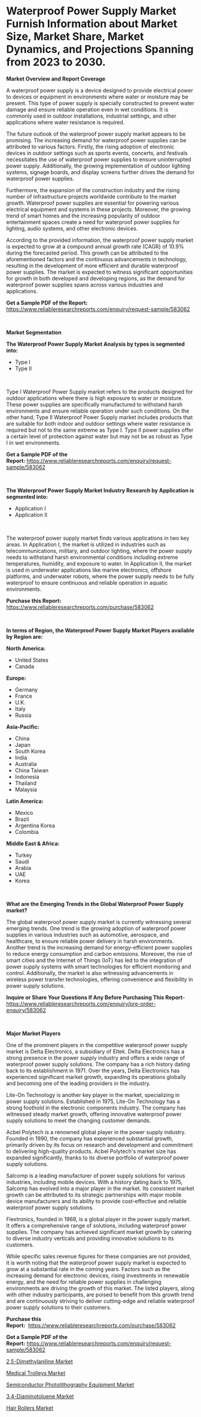 <p><h1>Waterproof Power Supply Market Furnish Information about Market Size, Market Share, Market Dynamics, and Projections Spanning from 2023 to 2030.</h1></p><p><strong>Market Overview and Report Coverage</strong></p>
<p><p>A waterproof power supply is a device designed to provide electrical power to devices or equipment in environments where water or moisture may be present. This type of power supply is specially constructed to prevent water damage and ensure reliable operation even in wet conditions. It is commonly used in outdoor installations, industrial settings, and other applications where water resistance is required.</p><p>The future outlook of the waterproof power supply market appears to be promising. The increasing demand for waterproof power supplies can be attributed to various factors. Firstly, the rising adoption of electronic devices in outdoor settings such as sports events, concerts, and festivals necessitates the use of waterproof power supplies to ensure uninterrupted power supply. Additionally, the growing implementation of outdoor lighting systems, signage boards, and display screens further drives the demand for waterproof power supplies.</p><p>Furthermore, the expansion of the construction industry and the rising number of infrastructure projects worldwide contribute to the market growth. Waterproof power supplies are essential for powering various electrical equipment and systems in these projects. Moreover, the growing trend of smart homes and the increasing popularity of outdoor entertainment spaces create a need for waterproof power supplies for lighting, audio systems, and other electronic devices.</p><p>According to the provided information, the waterproof power supply market is expected to grow at a compound annual growth rate (CAGR) of 10.9% during the forecasted period. This growth can be attributed to the aforementioned factors and the continuous advancements in technology, resulting in the development of more efficient and durable waterproof power supplies. The market is expected to witness significant opportunities for growth in both developed and developing regions, as the demand for waterproof power supplies spans across various industries and applications.</p></p>
<p><strong>Get a Sample PDF of the Report:</strong> <a href="https://www.reliableresearchreports.com/enquiry/request-sample/583062">https://www.reliableresearchreports.com/enquiry/request-sample/583062</a></p>
<p>&nbsp;</p>
<p><strong>Market Segmentation</strong></p>
<p><strong>The Waterproof Power Supply Market Analysis by types is segmented into:</strong></p>
<p><ul><li>Type I</li><li>Type II</li></ul></p>
<p>&nbsp;</p>
<p><p>Type I Waterproof Power Supply market refers to the products designed for outdoor applications where there is high exposure to water or moisture. These power supplies are specifically manufactured to withstand harsh environments and ensure reliable operation under such conditions. On the other hand, Type II Waterproof Power Supply market includes products that are suitable for both indoor and outdoor settings where water resistance is required but not to the same extreme as Type I. Type II power supplies offer a certain level of protection against water but may not be as robust as Type I in wet environments.</p></p>
<p><strong>Get a Sample PDF of the Report:</strong>&nbsp;<a href="https://www.reliableresearchreports.com/enquiry/request-sample/583062">https://www.reliableresearchreports.com/enquiry/request-sample/583062</a></p>
<p>&nbsp;</p>
<p><strong>The Waterproof Power Supply Market Industry Research by Application is segmented into:</strong></p>
<p><ul><li>Application I</li><li>Application II</li></ul></p>
<p>&nbsp;</p>
<p><p>The waterproof power supply market finds various applications in two key areas. In Application I, the market is utilized in industries such as telecommunications, military, and outdoor lighting, where the power supply needs to withstand harsh environmental conditions including extreme temperatures, humidity, and exposure to water. In Application II, the market is used in underwater applications like marine electronics, offshore platforms, and underwater robots, where the power supply needs to be fully waterproof to ensure continuous and reliable operation in aquatic environments.</p></p>
<p><strong>Purchase this Report:</strong>&nbsp; <a href="https://www.reliableresearchreports.com/purchase/583062">https://www.reliableresearchreports.com/purchase/583062</a></p>
<p>&nbsp;</p>
<p><strong>In terms of Region, the Waterproof Power Supply Market Players available by Region are:</strong></p>
<p>
    <p> <strong> North America: </strong>
        <ul>
            <li>United States</li>
            <li>Canada</li>
        </ul>
        </p> 
    <p> <strong> Europe: </strong>
        <ul>
            <li>Germany</li>
            <li>France</li>
            <li>U.K.</li>
            <li>Italy</li>
            <li>Russia</li>
        </ul>
        </p> 
    <p> <strong> Asia-Pacific: </strong>
        <ul>
            <li>China</li>
            <li>Japan</li>
            <li>South Korea</li>
            <li>India</li>
            <li>Australia</li>
            <li>China Taiwan</li>
            <li>Indonesia</li>
            <li>Thailand</li>
            <li>Malaysia</li>
        </ul>
        </p> 
    <p> <strong> Latin America: </strong>
        <ul>
            <li>Mexico</li>
            <li>Brazil</li>
            <li>Argentina Korea</li>
            <li>Colombia</li>
        </ul>
        </p> 
    <p> <strong> Middle East & Africa: </strong>
        <ul>
            <li>Turkey</li>
            <li>Saudi</li>
            <li>Arabia</li>
            <li>UAE</li>
            <li>Korea</li>
        </ul>
    </p>
    </p>
<p>&nbsp;</p>
<p><strong>What are the Emerging Trends in the Global Waterproof Power Supply market?</strong></p>
<p><p>The global waterproof power supply market is currently witnessing several emerging trends. One trend is the growing adoption of waterproof power supplies in various industries such as automotive, aerospace, and healthcare, to ensure reliable power delivery in harsh environments. Another trend is the increasing demand for energy-efficient power supplies to reduce energy consumption and carbon emissions. Moreover, the rise of smart cities and the Internet of Things (IoT) has led to the integration of power supply systems with smart technologies for efficient monitoring and control. Additionally, the market is also witnessing advancements in wireless power transfer technologies, offering convenience and flexibility in power supply solutions.</p></p>
<p><strong>Inquire or Share Your Questions If Any Before Purchasing This Report</strong>- <a href="https://www.reliableresearchreports.com/enquiry/pre-order-enquiry/583062">https://www.reliableresearchreports.com/enquiry/pre-order-enquiry/583062</a></p>
<p>&nbsp;</p>
<p><strong>Major Market Players</strong></p>
<p><p>One of the prominent players in the competitive waterproof power supply market is Delta Electronics, a subsidiary of Eltek. Delta Electronics has a strong presence in the power supply industry and offers a wide range of waterproof power supply solutions. The company has a rich history dating back to its establishment in 1971. Over the years, Delta Electronics has experienced significant market growth, expanding its operations globally and becoming one of the leading providers in the industry.</p><p>Lite-On Technology is another key player in the market, specializing in power supply solutions. Established in 1975, Lite-On Technology has a strong foothold in the electronic components industry. The company has witnessed steady market growth, offering innovative waterproof power supply solutions to meet the changing customer demands.</p><p>Acbel Polytech is a renowned global player in the power supply industry. Founded in 1990, the company has experienced substantial growth, primarily driven by its focus on research and development and commitment to delivering high-quality products. Acbel Polytech's market size has expanded significantly, thanks to its diverse portfolio of waterproof power supply solutions.</p><p>Salcomp is a leading manufacturer of power supply solutions for various industries, including mobile devices. With a history dating back to 1975, Salcomp has evolved into a major player in the market. Its consistent market growth can be attributed to its strategic partnerships with major mobile device manufacturers and its ability to provide cost-effective and reliable waterproof power supply solutions.</p><p>Flextronics, founded in 1969, is a global player in the power supply market. It offers a comprehensive range of solutions, including waterproof power supplies. The company has achieved significant market growth by catering to diverse industry verticals and providing innovative solutions to its customers.</p><p>While specific sales revenue figures for these companies are not provided, it is worth noting that the waterproof power supply market is expected to grow at a substantial rate in the coming years. Factors such as the increasing demand for electronic devices, rising investments in renewable energy, and the need for reliable power supplies in challenging environments are driving the growth of this market. The listed players, along with other industry participants, are poised to benefit from this growth trend and are continuously striving to deliver cutting-edge and reliable waterproof power supply solutions to their customers.</p></p>
<p><strong>Purchase this Report:</strong>&nbsp;&nbsp;<a href="https://www.reliableresearchreports.com/purchase/583062">https://www.reliableresearchreports.com/purchase/583062</a></p>
<p></p>
<p><strong>Get a Sample PDF of the Report:</strong>&nbsp;<a href="https://www.reliableresearchreports.com/enquiry/request-sample/583062">https://www.reliableresearchreports.com/enquiry/request-sample/583062</a></p>
<p><p><a href="https://www.linkedin.com/pulse/25-dimethylaniline-market-challenges-opportunities-growth/">2,5-Dimethylaniline Market</a></p><p><a href="https://medium.com/@draft.web.back/medical-trolleys-market-size-cagr-trends-2024-2030-49d283429785">Medical Trolleys Market</a></p><p><a href="https://www.linkedin.com/pulse/semiconductor-photolithography-equipment-market-size-share/">Semiconductor Photolithography Equipment Market</a></p><p><a href="https://www.linkedin.com/pulse/34-diaminotoluene-market-insights-players-forecast-till/">3,4-Diaminotoluene Market</a></p><p><a href="https://medium.com/@lilakautzer2023/hair-rollers-market-size-growth-forecast-2023-2030-b84c5ba759c6">Hair Rollers Market</a></p></p>